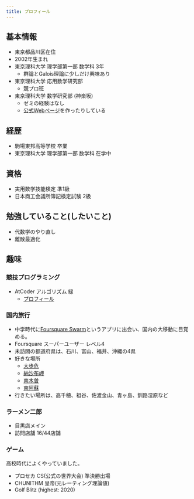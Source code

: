 ```yaml
---
title: プロフィール
---
```


## 基本情報
- 東京都品川区在住
- 2002年生まれ
- 東京理科大学 理学部第一部 数学科 3年
  - 群論とGalois理論に少しだけ興味あり
- 東京理科大学 応用数学研究部
  - 競プロ班
- 東京理科大学 数学研究部 (神楽坂)
  - ゼミの経験はなし
  - [公式Webページ](https://tus1mathclub.github.io/suken/index.html)を作ったりしている

## 経歴
- 駒場東邦高等学校 卒業
- 東京理科大学 理学部第一部 数学科 在学中

## 資格
- 実用数学技能検定 準1級
- 日本商工会議所簿記検定試験 2級

## 勉強していること(したいこと)
- 代数学のやり直し
- 離散最適化  

## 趣味

### 競技プログラミング
- AtCoder アルゴリズム 緑
  - [プロフィール](https://atcoder.jp/users/m1ffyz)

### 国内旅行
- 中学時代に[Foursquare Swarm](https://ja.swarmapp.com/)というアプリに出会い、国内の大移動に目覚める。
- Foursquare スーパーユーザー レベル4
- 未訪問の都道府県は、石川、富山、福井、沖縄の4県
- 好きな場所
  - [大歩危](https://miyoshi-tourism.jp/spot/oobokekyo-kobokekyo/)
  - [納沙布岬](https://www.visit-hokkaido.jp/spot/detail_10142.html)
  - [南木曽](https://nagiso.jp/)
  - [南阿蘇](https://minamiaso.info/)
- 行きたい場所は、高千穂、祖谷、佐渡金山、青ヶ島、釧路湿原など

### ラーメン二郎
- 目黒店メイン
- 訪問店舗 16/44店舗

### ゲーム
高校時代によくやっていました。
- プロセカ CS(公式の世界大会) 準決勝出場
- CHUNITHM 皇帝(元レーティング理論値)
- Golf Blitz (highest: 2020)
